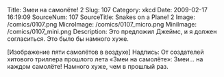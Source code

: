 Title: Змеи на самолёте! 2 
Slug: 107 
Category: xkcd 
Date: 2009-02-17 16:19:09 
SourceNum: 107 
SourceTitle: Snakes on a Plane! 2 
Image: /comics/0107.png 
MicroImage: /comics/0107_micro.png 
MiniImage: /comics/0107_mini.png 
Description: Это предложил Джеймс, и я должен согласиться. Это было бы намного хуже. 

[Изображение пяти самолётов в воздухе]
Надпись: От создателей хитового триллера прошлого лета «Змеи на самолёте»:
Змеи... на каждом самолёте!
Намного хуже, чем в прошлый раз.